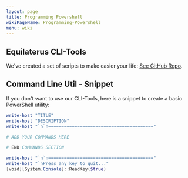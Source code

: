 ```yaml
---
layout: page
title: Programming Powershell
wikiPageName: Programming-Powershell
menu: wiki
---
```


## Equilaterus CLI-Tools

We've created a set of scripts to make easier your life: [See GitHub Repo](https://github.com/equilaterus/cli-tools-powershell).

## Command Line Util - Snippet

If you don't want to use our CLI-Tools, here is a snippet to create a basic PowerShell utility:

```powershell
write-host "TITLE"
write-host "DESCRIPTION"
write-host "`n`n========================================"

# ADD YOUR COMMANDS HERE

# END COMMANDS SECTION

write-host "`n`n========================================"
write-host "`nPress any key to quit..."
[void][System.Console]::ReadKey($true)
```
